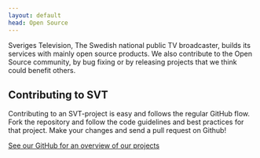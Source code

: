 ```yaml
---
layout: default
head: Open Source
---
```


Sveriges Television, The Swedish national public TV broadcaster, builds its services with mainly open source products. We also contribute to the Open Source community, by bug fixing or by releasing projects that we think could benefit others.

## Contributing to SVT

Contributing to an SVT-project is easy and follows the regular GitHub flow. Fork the repository and follow the code guidelines and best practices for that project. Make your changes and send a pull request on Github! 

[See our GitHub for an overview of our projects](https://github.com/svt)

